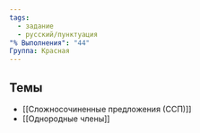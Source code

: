 ```yaml
---
tags:
  - задание
  - русский/пунктуация
"% Выполнения": "44"
Группа: Красная
---
```

## Темы
- [[Сложносочиненные предложения (ССП)]]
- [[Однородные члены]]